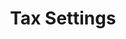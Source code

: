 ---
title: Tax Settings 
sidebar_position: 8
description: Tax Settings
tags:
  - Settings
  - Tax Settings
---